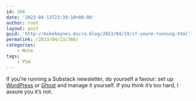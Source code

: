 ```yaml
---
id: 366
date: '2023-04-13T23:39:10+00:00'
author: root
layout: post
guid: 'http://mikehaynes.micro.blog/2023/04/19/if-youre-running.html'
permalink: /2023/04/13/366/
categories:
    - Note
tags:
    - PSA
---
```


If you’re running a Substack newsletter, do yourself a favour: set up [WordPress](https://wordpress.org) or [Ghost](https://ghost.org) and manage it yourself. If you think it’s too hard, I assure you it’s not.
